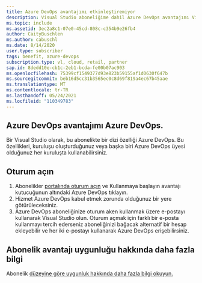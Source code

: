 ```yaml
---
title: Azure DevOps avantajımı etkinleştiremiyor
description: Visual Studio aboneliğime dahil Azure DevOps avantajımı Visual Studio.
ms.topic: include
ms.assetid: 3ec2a8c1-07e0-45cd-808c-c354b9e26fb4
author: CaityBuschlen
ms.author: cabuschl
ms.date: 8/14/2020
user.type: subscriber
tags: benefit, azure-devops
subscription.type: vl, cloud, retail, partner
sap.id: 8dedd10e-cb1c-2eb1-bcda-fe00b07ac903
ms.openlocfilehash: 75399cf1549377d93e823b59155af1d0630f647b
ms.sourcegitcommit: beb16d5cc31b3565ec0c8d69f819a4ec67b45aae
ms.translationtype: MT
ms.contentlocale: tr-TR
ms.lasthandoff: 05/24/2021
ms.locfileid: "110349783"
---
```

## <a name="im-unable-to-activate-my-azure-devops-benefit"></a>Azure DevOps avantajımı Azure DevOps.

Bir Visual Studio olarak, bu abonelikte bir dizi özelliği Azure DevOps. Bu özellikleri, kuruluşu oluşturduğunuz veya başka biri Azure DevOps üyesi olduğunuz her kuruluşta kullanabilirsiniz.  

## <a name="sign-in"></a>Oturum açın
1. Abonelikler [portalında oturum açın](https://my.visualstudio.com/benefits) ve Kullanmaya başlayın avantajı kutucuğunun altındaki Azure DevOps tıklayın.
1. Hizmet Azure DevOps kabul etmek zorunda olduğunuz bir yere götürüleceksiniz. 
1. Azure DevOps aboneliğinize oturum aken kullanmak üzere e-postayı kullanarak Visual Studio olun. Oturum açmak için farklı bir e-posta [](https://docs.microsoft.com/visualstudio/subscriptions/vs-alternate-identity) kullanmayı tercih ederseniz aboneliğinizi bağacak alternatif bir hesap ekleyebilir ve her iki e-postayı kullanarak Azure DevOps erişebilirsiniz. 

## <a name="more-information-about-subscription-benefit-eligibility"></a>Abonelik avantajı uygunluğu hakkında daha fazla bilgi 
Abonelik [düzeyine göre uygunluk hakkında daha fazla bilgi okuyun.](https://docs.microsoft.com/visualstudio/subscriptions/vs-azure-devops)